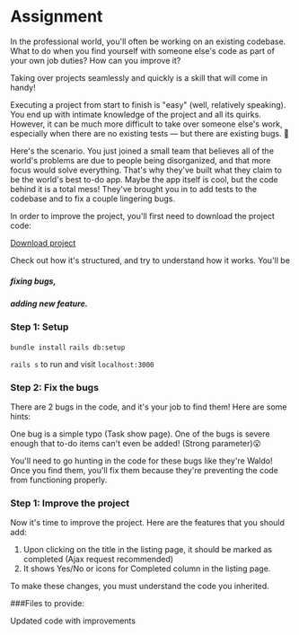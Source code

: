 Assignment
========================

In the professional world, you'll often be working on an existing codebase. What to do when you find yourself with someone else's code as part of your own job duties? How can you improve it?

Taking over projects seamlessly and quickly is a skill that will come in handy!

Executing a project from start to finish is "easy" (well, relatively speaking). You end up with intimate knowledge of the project and all its quirks. However, it can be much more difficult to take over someone else's work, especially when there are no existing tests — but there are existing bugs. 🐛

Here's the scenario. You just joined a small team that believes all of the world's problems are due to people being disorganized, and that more focus would solve everything. That's why they've built what they claim to be the world's best to-do app. Maybe the app itself is cool, but the code behind it is a total mess! They've brought you in to add tests to the codebase and to fix a couple lingering bugs.

In order to improve the project, you'll first need to download the project code:

[Download project](https://github.com/amuntasim/todo)


Check out how it's structured, and try to understand how it works. You'll be 
##### fixing bugs, 
##### adding new feature.

### Step 1: Setup
`bundle install`
`rails db:setup`

`rails s`  to run and visit `localhost:3000`

### Step 2: Fix the bugs
There are 2 bugs in the code, and it's your job to find them! Here are some hints:

One bug is a simple typo (Task show page).
One of the bugs is severe enough that to-do items can't even be added! (Strong parameter)😮

You'll need to go hunting in the code for these bugs like they're Waldo! Once you find them, you'll fix them because they're preventing the code from functioning properly.

### Step 1: Improve the project

Now it's time to improve the project. Here are the features that you should add: 

1. Upon clicking on the title in the listing page, it should be marked as completed (Ajax request recommended)
2. It shows Yes/No or icons for Completed column in the listing page.

To make these changes, you must understand the code you inherited.


###Files to provide:

Updated code with improvements

